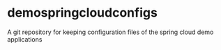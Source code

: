# demospringcloudconfigs
A git repository for keeping configuration files of the spring cloud demo applications
